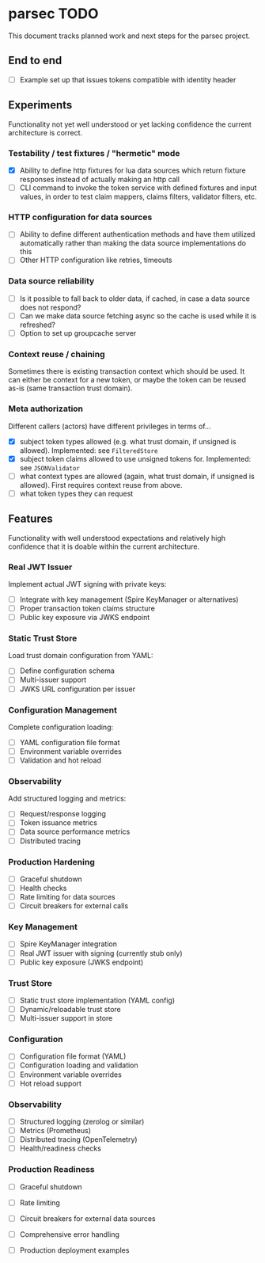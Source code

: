 # parsec TODO

This document tracks planned work and next steps for the parsec project.

## End to end

- [ ] Example set up that issues tokens compatible with identity header

## Experiments
Functionality not yet well understood or yet lacking confidence the current architecture is correct.

### Testability / test fixtures / "hermetic" mode

- [X] Ability to define http fixtures for lua data sources which return fixture responses instead of actually making an http call
- [ ] CLI command to invoke the token service with defined fixtures and input values, in order to test claim mappers, claims filters, validator filters, etc.

### HTTP configuration for data sources

- [ ] Ability to define different authentication methods and have them utilized automatically rather than making the data source implementations do this
- [ ] Other HTTP configuration like retries, timeouts

### Data source reliability

- [ ] Is it possible to fall back to older data, if cached, in case a data source does not respond?
- [ ] Can we make data source fetching async so the cache is used while it is refreshed?
- [ ] Option to set up groupcache server

### Context reuse / chaining
Sometimes there is existing transaction context which should be used. It can either be context for a new token, or maybe the token can be reused as-is (same transaction trust domain).

### Meta authorization
Different callers (actors) have different privileges in terms of...

- [X] subject token types allowed (e.g. what trust domain, if unsigned is allowed). Implemented: see `FilteredStore`
- [X] subject token claims allowed to use unsigned tokens for. Implemented: see `JSONValidator`
- [ ] what context types are allowed (again, what trust domain, if unsigned is allowed). First requires context reuse from above.
- [ ] what token types they can request

## Features
Functionality with well understood expectations and relatively high confidence that it is doable within the current architecture.

### Real JWT Issuer
Implement actual JWT signing with private keys:
- [ ] Integrate with key management (Spire KeyManager or alternatives)
- [ ] Proper transaction token claims structure
- [ ] Public key exposure via JWKS endpoint

### Static Trust Store
Load trust domain configuration from YAML:
- [ ] Define configuration schema
- [ ] Multi-issuer support
- [ ] JWKS URL configuration per issuer

### Configuration Management
Complete configuration loading:
- [ ] YAML configuration file format
- [ ] Environment variable overrides
- [ ] Validation and hot reload

### Observability
Add structured logging and metrics:
- [ ] Request/response logging
- [ ] Token issuance metrics
- [ ] Data source performance metrics
- [ ] Distributed tracing

### Production Hardening
- [ ] Graceful shutdown
- [ ] Health checks
- [ ] Rate limiting for data sources
- [ ] Circuit breakers for external calls

### Key Management
- [ ] Spire KeyManager integration
- [ ] Real JWT issuer with signing (currently stub only)
- [ ] Public key exposure (JWKS endpoint)

### Trust Store
- [ ] Static trust store implementation (YAML config)
- [ ] Dynamic/reloadable trust store
- [ ] Multi-issuer support in store

### Configuration
- [ ] Configuration file format (YAML)
- [ ] Configuration loading and validation
- [ ] Environment variable overrides
- [ ] Hot reload support

### Observability
- [ ] Structured logging (zerolog or similar)
- [ ] Metrics (Prometheus)
- [ ] Distributed tracing (OpenTelemetry)
- [ ] Health/readiness checks

### Production Readiness
- [ ] Graceful shutdown
- [ ] Rate limiting
- [ ] Circuit breakers for external data sources
- [ ] Comprehensive error handling
- [ ] Production deployment examples

